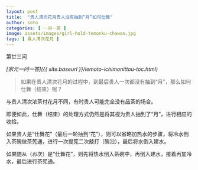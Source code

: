 ```yaml
---
layout: post
title:  "贵人清次花月贵人没有抽到“月”如何仕舞"
author: soto
categories: [ 一问一答 ]
image: assets/images/girl-hold-temonku-chawan.jpg
tags: [ 貴人清次花月 ]
---
```


第廿三问

*[家元一问一答]({{ site.baseurl }}/iemoto-ichimonittou-toc.html)*

> 如果在贵人清次花月的过程中，到最后贵人一次都没有抽到“月”，那么如何仕舞（结束）呢？

与贵人清次浓茶付花月不同，有时贵人可能完全没有品茶的场合。

即便如此，仕舞（结束）的处理方式仍然是将其视为贵人抽到了“月”，进行相应的收拾。

如果贵人是“仕舞花”（最后一轮抽到“花”），则可以省略加热水的步骤，将冷水倒入茶碗做茶筅通，进行一次提筅二次敲打（碗沿），最后将水倒入建水。

如果随从（お次）是“仕舞花”，则先将热水倒入茶碗中，再倒入建水，接着再加冷水，最后进行茶筅通。
